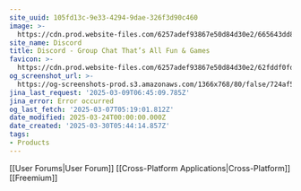 ```yaml
---
site_uuid: 105fd13c-9e33-4294-9dae-326f3d90c460
image: >-
  https://cdn.prod.website-files.com/6257adef93867e50d84d30e2/665643dd8c7ac752237b5cef_Discord-OG-1200x630.jpg
site_name: Discord
title: Discord - Group Chat That’s All Fun & Games
favicon: >-
  https://cdn.prod.website-files.com/6257adef93867e50d84d30e2/62fddf0fde45a8baedcc7ee5_847541504914fd33810e70a0ea73177e%20(2)-1.png
og_screenshot_url: >-
  https://og-screenshots-prod.s3.amazonaws.com/1366x768/80/false/724af556ca1044cbee2a2676cf35d8ff155192f47a6fcc06b8820f7348515379.jpeg
jina_last_request: '2025-03-09T06:45:09.785Z'
jina_error: Error occurred
og_last_fetch: '2025-03-07T05:19:01.812Z'
date_modified: 2025-03-24T00:00:00.000Z
date_created: '2025-03-30T05:44:14.857Z'
tags:
- Products
---
```











[[User Forums|User Forum]]
[[Cross-Platform Applications|Cross-Platform]]
[[Freemium]]

